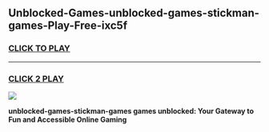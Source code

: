 
## Unblocked-Games-unblocked-games-stickman-games-Play-Free-ixc5f
<h3>
<a href="https://premium76.site?title=unblocked-games-stickman-games&ref=21A">CLICK TO PLAY</a></h3>
<hr>

<h3>
<a href="https://premium76.site?title=unblocked-games-stickman-games&ref=21A">CLICK 2 PLAY</a>
  
</h3>

<a href="https://premium76.site?title=unblocked-games-stickman-games&ref=21A"><img src="https://clearcache.store/games.png"></a>


**unblocked-games-stickman-games games unblocked: Your Gateway to Fun and Accessible Online Gaming**
